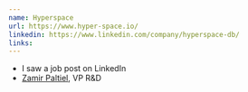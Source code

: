 ```yaml
---
name: Hyperspace
url: https://www.hyper-space.io/
linkedin: https://www.linkedin.com/company/hyperspace-db/
links:
---
```


* I saw a job post on LinkedIn
* [Zamir Paltiel](https://www.linkedin.com/in/zamir-paltiel/), VP R&D
